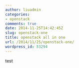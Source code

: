 ```yaml
---
author: liuadmin
categories:
- openstack
comments: true
date: 2014-11-25T14:42:45Z
slug: openstack-one
title: openstack all in one
url: /2014/11/25/openstack-one/
wordpress_id: 53294
---
```


test
